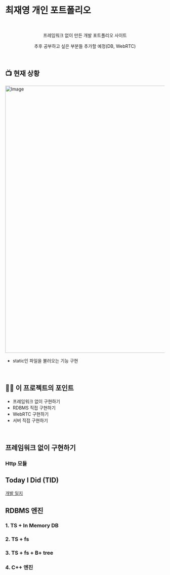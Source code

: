 # 최재영 개인 포트폴리오

<div align="center">

<br>

프레임워크 없이 만든 개발 포트폴리오 사이트

추후 공부하고 싶은 부분들 추가할 예정(DB, WebRTC)

</br>

</div>

## 📺 현재 상황

<img width="841" alt="Image" src="https://github.com/user-attachments/assets/f6df158c-db6c-4e52-a3a2-cd7f30f1092d" />

- static인 파일을 불러오는 기능 구현

<br>

## 🏃‍♂️ 이 프로젝트의 포인트

- 프레임워크 없이 구현하기
- RDBMS 직접 구현하기
- WebRTC 구현하기
- 서버 직접 구현하기

<br>

## 프레임워크 없이 구현하기
### Http 모듈

## Today I Did (TID)

[개발 일지](docs/TID/README.md)

## RDBMS 엔진
### 1. TS + In Memory DB

### 2. TS + fs

### 3. TS + fs + B+ tree

### 4. C++ 엔진